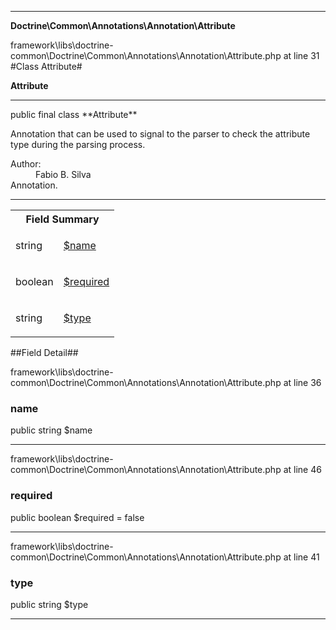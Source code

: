 
- - -

**Doctrine\Common\Annotations\Annotation\Attribute**
<div class="location">framework\libs\doctrine-common\Doctrine\Common\Annotations\Annotation\Attribute.php at line 31</div>
#Class Attribute#

**Attribute**


- - -

<p class="signature">public final  class **Attribute**</p>

<div class="comment" id="overview_description"><p>Annotation that can be used to signal to the parser
to check the attribute type during the parsing process.</p></div>

<dl>
<dt>Author:</dt>
<dd>Fabio B. Silva <fabio.bat.silva@gmail.com></dd>
<dt>Annotation.</dt>
</dl>

- - -

<table id="summary_field">
<tr><th colspan="2">Field Summary</th></tr>
<tr>
<td class="type"> string</td>
<td class="description"><p class="name"><a href="#name">$name</a></p><p class="description"></p></td>
</tr>
<tr>
<td class="type"> boolean</td>
<td class="description"><p class="name"><a href="#required">$required</a></p><p class="description"></p></td>
</tr>
<tr>
<td class="type"> string</td>
<td class="description"><p class="name"><a href="#type">$type</a></p><p class="description"></p></td>
</tr>
</table>

##Field Detail##
<div class="location">framework\libs\doctrine-common\Doctrine\Common\Annotations\Annotation\Attribute.php at line 36</div>
<h3 id="name">name</h3>

public  string $name
<div class="details">
<p></p></div>

- - -

<div class="location">framework\libs\doctrine-common\Doctrine\Common\Annotations\Annotation\Attribute.php at line 46</div>
<h3 id="required">required</h3>

public  boolean $required = false
<div class="details">
<p></p></div>

- - -

<div class="location">framework\libs\doctrine-common\Doctrine\Common\Annotations\Annotation\Attribute.php at line 41</div>
<h3 id="type">type</h3>

public  string $type
<div class="details">
<p></p></div>

- - -

